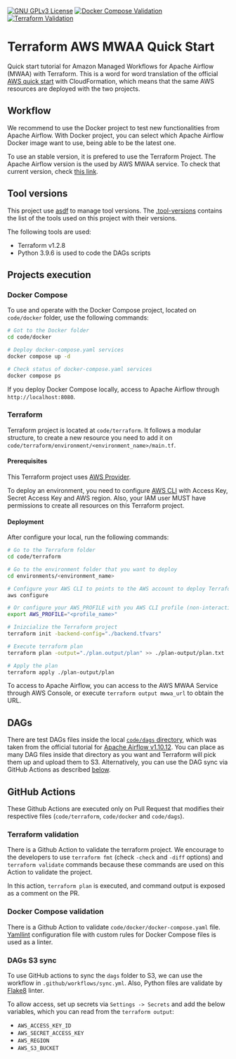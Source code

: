 [![GNU GPLv3 License][license-shield]][license-url]
[![Docker Compose Validation](https://github.com/torusware/picsa-orquestador-airflow/actions/workflows/validate-compose.yml/badge.svg?branch=main)](https://github.com/torusware/picsa-orquestador-airflow/actions/workflows/validate-compose.yml)
[![Terraform Validation](https://github.com/torusware/picsa-orquestador-airflow/actions/workflows/validate-terraform.yml/badge.svg)](https://github.com/torusware/picsa-orquestador-airflow/actions/workflows/validate-terraform.yml)

# Terraform AWS MWAA Quick Start

Quick start tutorial for Amazon Managed Workflows for Apache Airflow (MWAA) with Terraform. This is a word for word translation of the official [AWS quick start](https://docs.aws.amazon.com/mwaa/latest/userguide/quick-start.html) with CloudFormation, which means that the same AWS resources are deployed with the two projects.

## Workflow

We recommend to use the Docker project to test new functionalities from Apache Airflow. With Docker project, you can select which Apache Airflow Docker image want to use, being able to be the latest one.

To use an stable version, it is prefered to use the Terraform Project. The Apache Airflow version is the used by AWS MWAA service. To check that current version, check [this link](https://docs.aws.amazon.com/mwaa/latest/userguide/airflow-versions.html).

## Tool versions

This project use [asdf](https://asdf-vm.com/) to manage tool versions. The [.tool-versions](./.tool-versions) contains the list of the tools used on this project with their versions.

The following tools are used:
  * Terraform v1.2.8
  * Python 3.9.6 is used to code the DAGs scripts

## Projects execution

### Docker Compose

To use and operate with the Docker Compose project, located on `code/docker` folder, use the following commands:

```bash
# Got to the Docker folder
cd code/docker

# Deploy docker-compose.yaml services
docker compose up -d

# Check status of docker-compose.yaml services
docker compose ps
```

If you deploy Docker Compose locally, access to Apache Airflow through `http://localhost:8080`.

### Terraform

Terraform project is located at `code/terraform`. It follows a modular structure, to create a new resource you need to add it on `code/terraform/environment/<environment_name>/main.tf`.

#### Prerequisites

This Terraform project uses [AWS Provider](https://registry.terraform.io/providers/hashicorp/aws/latest/docs). 

To deploy an environment, you need to configure [AWS CLI](https://aws.amazon.com/cli/) with Access Key, Secret Access Key and AWS region. Also, your IAM user MUST have permissions to create all resources on this Terraform project. 

#### Deployment

After configure your local, run the following commands:

```bash
# Go to the Terraform folder
cd code/terraform

# Go to the environment folder that you want to deploy
cd environments/<environment_name>

# Configure your AWS CLI to points to the AWS account to deploy Terraform resources (interactive)
aws configure

# Or configure your AWS_PROFILE with you AWS CLI profile (non-interactive)
export AWS_PROFILE="<profile_name>"

# Inizcialize the Terraform project
terraform init -backend-config="./backend.tfvars"

# Execute terraform plan
terraform plan -output="./plan.output/plan" >> ./plan-output/plan.txt

# Apply the plan
terraform apply ./plan-output/plan
```

To access to Apache Airflow, you can access to the AWS MWAA Service through AWS Console, or execute `terraform output mwwa_url` to obtain the URL.

## DAGs

There are test DAGs files inside the local [`code/dags` directory](./code/dags), which was taken from the official tutorial for [Apache Airflow v1.10.12](https://airflow.apache.org/docs/apache-airflow/1.10.12/tutorial.html#example-pipeline-definition). You can place as many DAG files inside that directory as you want and Terraform will pick them up and upload them to S3. Alternatively, you can use the DAG sync via GitHub Actions as described [below](#dags-s3-sync).

## GitHub Actions

These Github Actions are executed only on Pull Request that modifies their respective files (`code/terraform`, `code/docker` and `code/dags`).

### Terraform validation

There is a Github Action to validate the terraform project. We encourage to the developers to use `terraform fmt` (check `-check` and `-diff` options) and `terraform validate` commands because these commands are used on this Action to validate the project.

In this action, `terraform plan` is executed, and command output is exposed as a comment on the PR.

### Docker Compose validation

There is a Github Action to validate `code/docker/docker-compose.yaml` file. [Yamllint](https://github.com/adrienverge/yamllint) configuration file with custom rules for Docker Compose files is used as a linter.

### DAGs S3 sync

To use GitHub actions to sync the `dags` folder to S3, we can use the workflow in `.github/workflows/sync.yml`. Also, Python files are validate by [Flake8](https://flake8.pycqa.org/en/latest/index.html) linter.

To allow access, set up secrets via `Settings -> Secrets` and add the below variables, which you can read from the `terraform output`:

- `AWS_ACCESS_KEY_ID`
- `AWS_SECRET_ACCESS_KEY`
- `AWS_REGION`
- `AWS_S3_BUCKET`

<!-- VARIABLES -->
[license-shield]: https://img.shields.io/badge/License-GNU%20GPLv3-yellow
[license-url]: https://github.com/torusware/picsa-orquestador-airflow/blob/main/LICENSE
